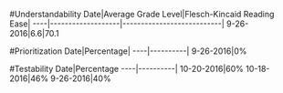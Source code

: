 #Understandability
Date|Average Grade Level|Flesch-Kincaid Reading Ease|
----|-------------------|---------------------------|
9-26-2016|6.6|70.1

#Prioritization
Date|Percentage|
----|----------|
9-26-2016|0%

#Testability
Date|Percentage
----|----------|
10-20-2016|60%
10-18-2016|46%
9-26-2016|40%

